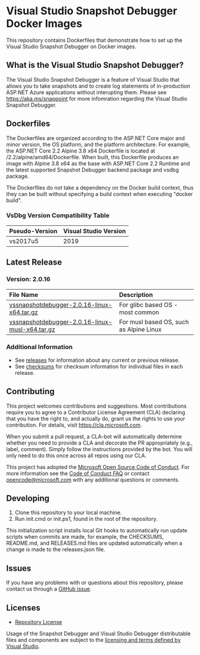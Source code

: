 [//]: # (WARNING! This is a file that is automatically generated from the /templates/README.md.template file.)
[//]: # (DO NOT edit the README.md file directly, otherwise its contents will be automatically overwritten from the template.)
[//]: # (Any intended change to the README.md file must be made in the /templates/README.md.template file.)

# Visual Studio Snapshot Debugger Docker Images

This repository contains Dockerfiles that demonstrate how to set up the Visual Studio Snapshot Debugger on Docker images.

## What is the Visual Studio Snapshot Debugger?

The Visual Studio Snapshot Debugger is a feature of Visual Studio that allows you to take snapshots and to create log statements of in-production ASP.NET Azure
applications without interupting them. Please see https://aka.ms/snappoint for more infomration regarding the Visual Studio Snapshot Debugger.

## Dockerfiles

The Dockerfiles are organized according to the ASP.NET Core major and minor version, the OS platform, and the platform architecture.
For example, the ASP.NET Core 2.2 Alpine 3.8 x64 Dockerfile is located at /2.2/alpine/amd64/Dockerfile. When built, this Dockerfile produces
an image with Alpine 3.8 x64 as the base with ASP.NET Core 2.2 Runtime and the latest supported Snapshot Debugger backend package and vsdbg package.

The Dockerfiles do not take a dependency on the Docker build context, thus they can be built without specifying a build context when executing "docker build".

### VsDbg Version Compatibility Table

Pseudo-Version | Visual Studio Version
:--------------|:-----------
vs2017u5       | 2019

## Latest Release

### Version: 2.0.16
File Name | Description
:---------|:-----------
[vssnapshotdebugger-2.0.16-linux-x64.tar.gz](https://aka.ms/vssnapshotdebugger/release/2.0.16/vssnapshotdebugger-2.0.16-linux-x64.tar.gz) | For glibc based OS - most common
[vssnapshotdebugger-2.0.16-linux-musl-x64.tar.gz](https://aka.ms/vssnapshotdebugger/release/2.0.16/vssnapshotdebugger-2.0.16-linux-musl-x64.tar.gz) | For musl based OS, such as Alpine Linux

### Additional Information

- See [releases](https://github.com/microsoft/vssnapshotdebugger-docker/blob/master/RELEASES.md) for information about any current or previous release.
- See [checksums](https://github.com/microsoft/vssnapshotdebugger-docker/blob/master/CHECKSUMS) for checksum information for individual files in each release.

## Contributing

This project welcomes contributions and suggestions.  Most contributions require you to agree to a
Contributor License Agreement (CLA) declaring that you have the right to, and actually do, grant us
the rights to use your contribution. For details, visit https://cla.microsoft.com.

When you submit a pull request, a CLA-bot will automatically determine whether you need to provide
a CLA and decorate the PR appropriately (e.g., label, comment). Simply follow the instructions
provided by the bot. You will only need to do this once across all repos using our CLA.

This project has adopted the [Microsoft Open Source Code of Conduct](https://opensource.microsoft.com/codeofconduct/).
For more information see the [Code of Conduct FAQ](https://opensource.microsoft.com/codeofconduct/faq/) or
contact [opencode@microsoft.com](mailto:opencode@microsoft.com) with any additional questions or comments.

## Developing

1. Clone this repository to your local machine.
2. Run init.cmd or init.ps1, found in the root of the repository.

This initialization script installs local Git hooks to automatically run update scripts when commits are made,
for example, the CHECKSUMS, README.md, and RELEASES.md files are updated automatically when a change is made to
the releases.json file.

## Issues

If you have any problems with or questions about this repository, please contact us through a
[GitHub issue](https://github.com/microsoft/vssnapshotdebugger-docker/issues).

## Licenses

- [Repository License](https://github.com/microsoft/vssnapshotdebugger-docker/blob/master/LICENSE)

Usage of the Snapshot Debugger and Visual Studio Debugger distributable files and components are subject to the [licensing and terms defined by Visual Studio](https://visualstudio.microsoft.com/license-terms/mlt031719/).